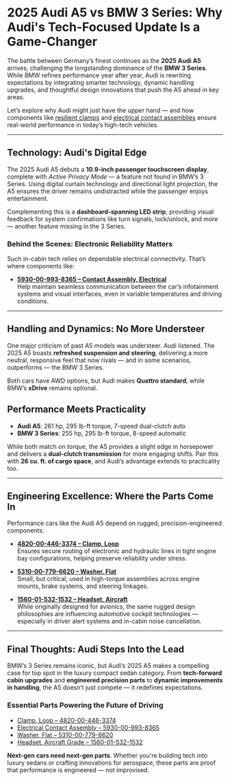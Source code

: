 # 2025 Audi A5 vs BMW 3 Series: Why Audi's Tech-Focused Update Is a Game-Changer

The battle between Germany’s finest continues as the **2025 Audi A5** arrives, challenging the longstanding dominance of the **BMW 3 Series**. While BMW refines performance year after year, Audi is rewriting expectations by integrating smarter technology, dynamic handling upgrades, and thoughtful design innovations that push the A5 ahead in key areas.

Let’s explore why Audi might just have the upper hand — and how components like [resilient clamps](https://www.valleyofparts.com/4820004463374.html) and [electrical contact assemblies](https://www.skyhighparts.com/5930009938365.html) ensure real-world performance in today’s high-tech vehicles.

---

## Technology: Audi's Digital Edge

The 2025 Audi A5 debuts a **10.9-inch passenger touchscreen display**, complete with *Active Privacy Mode* — a feature not found in BMW’s 3 Series. Using digital curtain technology and directional light projection, the A5 ensures the driver remains undistracted while the passenger enjoys entertainment.

Complementing this is a **dashboard-spanning LED strip**, providing visual feedback for system confirmations like turn signals, lock/unlock, and more — another feature missing in the 3 Series.

### Behind the Scenes: Electronic Reliability Matters

Such in-cabin tech relies on dependable electrical connectivity. That’s where components like:

- [**5930-00-993-8365 – Contact Assembly, Electrical**](https://www.skyhighparts.com/5930009938365.html)  
  Help maintain seamless communication between the car’s infotainment systems and visual interfaces, even in variable temperatures and driving conditions.

---

## Handling and Dynamics: No More Understeer

One major criticism of past A5 models was understeer. Audi listened. The 2025 A5 boasts **refreshed suspension and steering**, delivering a more neutral, responsive feel that now rivals — and in some scenarios, outperforms — the BMW 3 Series.

Both cars have AWD options, but Audi makes **Quattro standard**, while BMW’s **xDrive** remains optional.

## Performance Meets Practicality

- **Audi A5**: 261 hp, 295 lb-ft torque, 7-speed dual-clutch auto  
- **BMW 3 Series**: 255 hp, 295 lb-ft torque, 8-speed automatic

While both match on torque, the A5 provides a slight edge in horsepower and delivers a **dual-clutch transmission** for more engaging shifts. Pair this with **26 cu. ft. of cargo space**, and Audi’s advantage extends to practicality too.

---

## Engineering Excellence: Where the Parts Come In

Performance cars like the Audi A5 depend on rugged, precision-engineered components:

- [**4820-00-446-3374 – Clamp, Loop**](https://www.valleyofparts.com/4820004463374.html)  
  Ensures secure routing of electronic and hydraulic lines in tight engine bay configurations, helping preserve reliability under stress.

- [**5310-00-779-6620 – Washer, Flat**](https://www.777connect.com/5310007796620.html)  
  Small, but critical, used in high-torque assemblies across engine mounts, brake systems, and steering linkages.

- [**1560-01-532-1532 – Headset, Aircraft**](https://www.optiaero.com/1560015321532.html)  
  While originally designed for avionics, the same rugged design philosophies are influencing automotive cockpit technologies — especially in driver alert systems and in-cabin noise cancellation.

---

## Final Thoughts: Audi Steps Into the Lead

BMW’s 3 Series remains iconic, but Audi’s 2025 A5 makes a compelling case for top spot in the luxury compact sedan category. From **tech-forward cabin upgrades** and **engineered precision parts** to **dynamic improvements in handling**, the A5 doesn’t just compete — it redefines expectations.

### Essential Parts Powering the Future of Driving

- [Clamp, Loop – 4820-00-446-3374](https://www.valleyofparts.com/4820004463374.html)  
- [Electrical Contact Assembly – 5930-00-993-8365](https://www.skyhighparts.com/5930009938365.html)  
- [Washer, Flat – 5310-00-779-6620](https://www.777connect.com/5310007796620.html)  
- [Headset, Aircraft Grade – 1560-01-532-1532](https://www.optiaero.com/1560015321532.html)

**Next-gen cars need next-gen parts**. Whether you're building tech into luxury sedans or crafting innovations for aerospace, these parts are proof that performance is engineered — not improvised.
